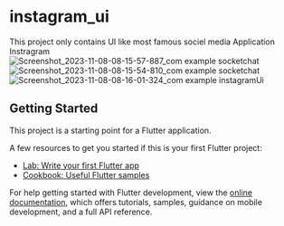 # instagram_ui

This project only contains UI like most famous sociel media Application Instragram
![Screenshot_2023-11-08-08-15-57-887_com example socketchat](https://github.com/ankitdevbanshi/instagramUi/assets/106897515/b6b87709-8161-4b8a-8b60-11bf0d8cd6ff=500*500 )
![Screenshot_2023-11-08-08-15-54-810_com example socketchat](https://github.com/ankitdevbanshi/instagramUi/assets/106897515/c4620a34-c2f3-4ab1-9a52-f4d24bee6c0a)
![Screenshot_2023-11-08-08-16-01-324_com example instagramUi](https://github.com/ankitdevbanshi/instagramUi/assets/106897515/46c0978f-442c-4329-8b8f-26b6110f0338)
## Getting Started

This project is a starting point for a Flutter application.

A few resources to get you started if this is your first Flutter project:


- [Lab: Write your first Flutter app](https://docs.flutter.dev/get-started/codelab)
- [Cookbook: Useful Flutter samples](https://docs.flutter.dev/cookbook)

For help getting started with Flutter development, view the
[online documentation](https://docs.flutter.dev/), which offers tutorials,
samples, guidance on mobile development, and a full API reference.
